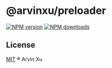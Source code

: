 # @arvinxu/preloader

[![NPM version][version-image]][version-url] [![NPM downloads][download-image]][download-url]

## License

[MIT](../../LICENSE) ® Arvin Xu

<!-- npm url -->

[version-image]: http://img.shields.io/npm/v/@arvinxu/preloader.svg?color=deepgreen&label=latest
[version-url]: http://npmjs.org/package/@arvinxu/preloader
[download-image]: https://img.shields.io/npm/dm/@arvinxu/preloader.svg
[download-url]: https://npmjs.org/package/@arvinxu/preloader

